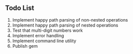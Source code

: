 Todo List
-

1. Implement happy path parsing of non-nested operations
2. Implement happy path parsing of nested operations
3. Test that multi-digit numbers work
4. Implement error handling
5. Implement command line utility
6. Publish gem
